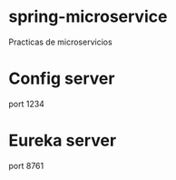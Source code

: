# spring-microservice
Practicas de microservicios



# Config server
port 1234


# Eureka server
port 8761